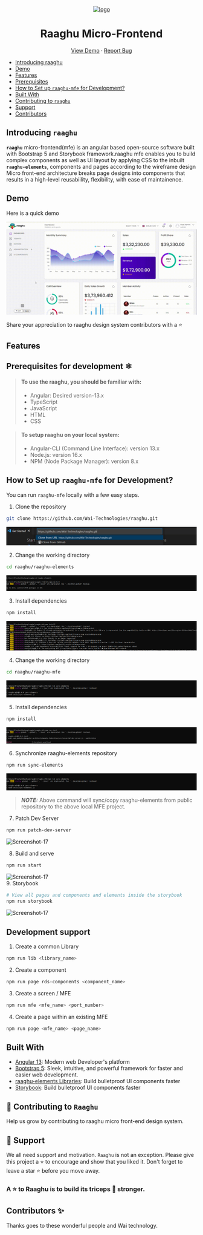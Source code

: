 
<!-- ALL-CONTRIBUTORS-BADGE:START - Do not remove or modify this section -->
<!-- ALL-CONTRIBUTORS-BADGE:END -->
<p align="center">
    <a href="https://raaghu.io" target="_blank">
        <img src="./raaghu_icon.png" alt="logo" width="125"/>
    </a>
<p/>
<p>
<h1 align="center">Raaghu Micro-Frontend</h1>
<p/>

<p align="center">
    <a href="https://raaghu.io" target="blank">View Demo</a>
    ·
    <a href="https://github.com/Wai-Technologies/raaghu/issues/new">Report Bug</a>
</p>

<!-- vscode-markdown-toc -->



* [ Introducing raaghu](#Introducingraaghu-elements)
*  [Demo](#Demo)
*  [Features](#Features)
*  [Prerequisites](#pre)
*  [How to Set up `raaghu-mfe` for Development?](#setup)
*  [Built With](#BuiltWith)
*  [ Contributing to `raaghu`](#ContributingtoRaaghu)
*  [ Support](#Support)
*  [Contributors](#WAiTechnologyContributors)

##  <a name='Introducingraaghu-elements'></a>Introducing `raaghu`

__`raaghu`__ micro-frontend(mfe) is an angular based open-source software built with Bootstrap 5 and Storybook framework.raaghu mfe enables you to build complex components as well as UI layout by applying CSS to the inbuilt __`raaghu-elements`__, components and pages according to the wireframe design<br>
Micro front-end architecture breaks page designs into components that results in a high-level reusabiility, flexibility, with ease of maintainence.


##  <a name='Demo'></a>Demo

Here is a quick demo

<img title="imge" alt="gif" src="../static/raaghu.gif">


Share your appreciation to raaghu design system contributors with a ⭐️

##   <a name='Features'></a> Features



## <a name='pre'></a> Prerequisites for development ⚛️

> #### To use the raaghu, you should be familiar with:
> - Angular: Desired version-13.x 
> - TypeScript
> - JavaScript
> - HTML
> - CSS

> #### To setup raaghu on your local system:
> - Angular-CLI (Command Line Interface): version 13.x
> - Node.js: version 16.x
> - NPM (Node Package Manager): version 8.x

## <a name='setup'></a> How to Set up `raaghu-mfe` for Development?
You can run `raaghu-mfe` locally with a few easy steps.

1. Clone the repository

```bash
git clone https://github.com/Wai-Technologies/raaghu.git
```
<img src="../static/clone.png" alt="Screenshot-17"  border="0"><br />

2. Change the working directory
 
```bash
cd raaghu/raaghu-elements
```
<img src="../static/MicrosoftTeams-image (8).png" alt="Screenshot-17"  border="0"><br />


3. Install dependencies

```bash
npm install
```
<img src="../static/MicrosoftTeams-image (9).png" alt="Screenshot-17"  border="0"><br />

4. Change the working directory

```bash
cd raaghu/raaghu-mfe
```
<img src="../static/MicrosoftTeams-image (10).png" alt="Screenshot-17"  border="0"><br />

5. Install dependencies

```bash
npm install
```
<img src="../static/MicrosoftTeams-image (11).png" alt="Screenshot-17"  border="0"><br />

6. Synchronize raaghu-elements repository

```bash
npm run sync-elements
```
<img src="../static/MicrosoftTeams-image (10).png" alt="Screenshot-17"  border="0"><br />
> **_NOTE:_** Above command will sync/copy raaghu-elements from public repository to the above local MFE project.

7. Patch Dev Server

```bash
npm run patch-dev-server
```
<img src="../static/Screenshot (14).png" alt="Screenshot-17"  border="0"><br />

8. Build and serve

```bash
npm run start
```
<img src="../static/npm-run start.png" alt="Screenshot-17"  border="0"><br />
9. Storybook


```bash
# View all pages and components and elements inside the storybook
npm run storybook 
```
<img src="../static/npm run storybook.png" alt="Screenshot-17"  border="0"><br />


##  Development support

1. Create a common Library

```bash
npm run lib <library_name>
```

2. Create a component

```bash
npm run page rds-components <component_name>
```

3. Create a screen / MFE

```bash
npm run mfe <mfe_name> <port_number>
```

4. Create a page within an existing MFE

```bash
npm run page <mfe_name> <page_name>
```


##  <a name='BuiltWith'></a>Built With
- [Angular 13](https://angular.io/): Modern web Developer's platform
- [Bootstrap 5](https://getbootstrap.com/): Sleek, intuitive, and powerful framework for faster and easier web development.
- [raaghu-elements Libraries](https://www.npmjs.com/package/rds-elements): Build bulletproof UI components faster
- [Storybook](https://storybook.js.org/): Build bulletproof UI components faster
 
 ##  <a name='ContributingtoRaaghu'></a>🤝 Contributing to `Raaghu`
Help us grow by contributing to raaghu micro front-end design system.

##  <a name='Support'></a>🙏 Support

We all need support and motivation. `Raaghu` is not an exception. Please give this project a ⭐️ to encourage and show that you liked it. Don't forget to leave a star ⭐️ before you move away.

<h3 className="align">
A ⭐️ to <b>Raaghu</b> is to build its triceps 💪 stronger.
</h3>

##  <a name='WAiTechnologyContributors'></a> Contributors ✨

Thanks goes to these wonderful people and Wai technology.


